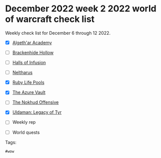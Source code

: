# December 2022 week 2 2022 world of warcraft check list

Weekly check list for December 6 through 12 2022.

- [x] [Algeth'ar Academy](../89)
- [ ] [Brackenhide Hollow](../90)
- [ ] [Halls of Infusion](../91)
- [ ] [Neltharus](../92)
- [x] [Ruby Life Pools](../93)
- [x] [The Azure Vault](../94)
- [ ] [The Nokhud Offensive](../95)
- [x] [Uldaman: Legacy of Tyr](../96)

- [ ] Weekly rep
- [ ] World quests

Tags:

    #wow
